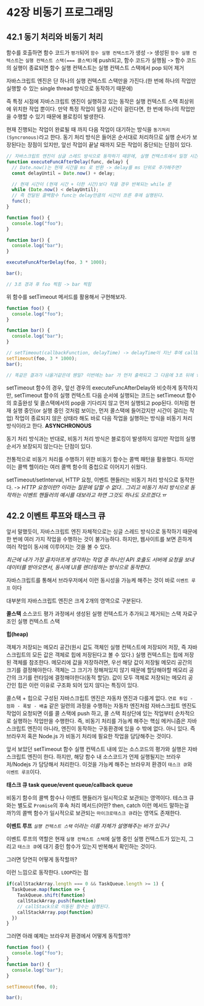 # 42장 비동기 프로그래밍

## 42.1 동기 처리와 비동기 처리

함수를 호출하면 함수 코드가 `평가`되어 `함수 실행 컨텍스트`가 생성 -> 생성된 `함수 실행 컨텍스트`는 `실행 컨텍스트 스택(=== 콜스택)`에 push되고, 함수 코드가 실행됨 -> 함수 코드의 실행이 종료되면 함수 실행 컨텍스트는 실행 컨텍스트 스택에서 pop 되어 제거

자바스크립트 엔진은 단 하나의 실행 컨텍스트 스택만을 가진다.(한 번에 하나의 작업만 실행할 수 있는 single thread 방식으로 동작하기 때문에)

즉 특정 시점에 자바스크립트 엔진이 실행하고 있는 동작은 실행 컨텍스트 스택 최상위에 위치한 작업 뿐이다. 만약 특정 작업이 일정 시간이 걸린다면, 한 번에 하나의 작업만을 수행할 수 있기 때문에 블로킹이 발생한다.

현재 진행되는 작업이 완료될 때 까지 다음 작업이 대기하는 방식을 `동기처리(Syncronous)`라고 한다. 동기 처리 방식은 들어온 순서대로 처리하므로 실행 순서가 보장된다는 장점이 있지만, 앞선 작업이 끝날 때까지 모든 작업이 중단되는 단점이 있다.

```javascript
// 자바스크립트 엔진이 싱글 스레드 방식으로 동작하기 때문에, 실행 컨텍스트에서 일정 시간이 걸리는 작업이 수행되고 있다면 다음 코드의 실행이 막히는 블로킹을 살펴보자
function executeFuncAfterDelay(func, delay) {
  // Date.now()는 현재 시간을 ms 로 반환 -> delay를 ms 단위로 추가해주면?
  const delayUntil = Date.now() + delay;

  // 현재 시간이 (현재 시간 + 더한 시간)보다 작을 경우 반복되는 while 문
  while (Date.now() < delayUntil);
  // 즉 전달된 콜백함수 func는 delay만큼의 시간이 흐른 후에 실행된다.
  func();
}

function foo() {
  console.log("foo");
}

function bar() {
  console.log("bar");
}

executeFuncAfterDelay(foo, 3 * 1000);

bar();

// 3초 경과 후 foo 찍힘 -> bar 찍힘
```

위 함수를 setTimeout 메서드를 활용해서 구현해보자.

```javascript
function foo() {
  console.log("foo");
}

function bar() {
  console.log("bar");
}

// setTimeout(callbackFunction, delayTime) -> delayTime이 지난 후에 callbackFunction을 실행
setTimeout(foo, 3 * 1000);
bar();

// 똑같은 결과가 나올거같은데 웬일? 이번에는 bar 가 먼저 출력되고 그 다음에 3초 뒤에 foo 가 출력됨
```

setTimeout 함수의 경우, 앞선 경우의 executeFuncAfterDelay와 비슷하게 동작하지만, setTimeout 함수의 실행 컨텍스트 다음 순서에 실행되는 코드는 setTimeout 함수의 호출완성 및 콜스택에서의 pop을 기다리지 않고 먼저 실행되고 pop된다. 이처럼 현재 실행 중인(or 실행 중인 것처럼 보이는, 먼저 콜스택에 들어갔지만 시간이 걸리는 작업) 작업이 종료되지 않은 상태라 해도 바로 다음 작업을 실행하는 방식을 비동기 처리 방식이라고 한다. **ASYNCHRONOUS**

동기 처리 방식과는 반대로, 비동기 처리 방식은 블로킹이 발생하지 않지만 작업의 실행 순서가 보장되지 않는다는 단점이 있다.

전통적으로 비동기 처리를 수행하기 위한 비동기 함수는 콜백 패턴을 활용했다. 하지만 이는 콜백 헬이라는 여러 콜백 함수의 중첩으로 이어지기 쉬웠다.

setTimeout/setInterval, HTTP 요청, 이벤트 핸들러는 비동기 처리 방식으로 동작한다.
-> _HTTP 요청이란? 이라는 질문에 답할 수 없다.. 그리고 비동기 처리 방식으로 동작하는 이벤트 핸들러의 예시를 대보라고 하면 그것도 하나도 모르겠다.ㅠ_

## 42.2 이벤트 루프와 태스크 큐

앞서 말했듯이, 자바스크립트 엔진 자체적으로는 싱글 스레드 방식으로 동작하기 때문에 한 번에 여러 가지 작업을 수행하는 것이 불가능하다. 하지만, 웹사이트를 보면 흔하게 여러 작업이 동시에 이루어지는 것을 볼 수 있다.

_최근에 내가 가장 골치아프게 생각하는 작업 중 하나인 API 호출도 서버에 요청을 보내 데이터를 받아오면서, 동시에 UI를 렌더링하는 방식으로 동작한다._

자바스크립트를 통해서 브라우저에서 이런 동시성을 가능케 해주는 것이 바로 `이벤트 루프` 이다

대부분의 자바스크립트 엔진은 크게 2개의 영역으로 구분된다.

**콜스택**
소스코드 평가 과정에서 생성된 실행 컨텍스트가 추가되고 제거되는 스택 자료구조인 실행 컨텍스트 스택

**힙(heap)**

객체가 저장되는 메모리 공간(원시 값도 객체인 실행 컨텍스트에 저장되어 저장, 즉 자바스크립트의 모든 값은 객체로 힙에 저장된다고 볼 수 있다.) 실행 컨텍스트는 힙에 저장된 객체를 참조한다. 메모리에 값을 저장하려면, 우선 해당 값이 저장될 메모리 공간의 크기를 결정해야한다. 객체는 그 크기가 정해져있지 않기 때문에 할당해야할 메모리 공간의 크기를 런타임에 결정해야한다(동적 할당). 값이 모두 객체로 저장되는 메모리 공간인 힙은 이런 이유로 구조화 되어 있지 않다는 특징이 있다.

콜스택 + 힙으로 구성된 자바스크립트 엔진은 자동차 엔진과 다를게 없다. `연료 투입 - 점화 - 폭발 - 배출` 같은 일련의 과정을 수행하는 자동차 엔진처럼 자바스크립트 엔진도 작업이 요청되면 이를 콜 스택에 push 하고, 콜 스택 최상단에 있는 작업부터 순차적으로 실행하는 작업만을 수행한다. 즉, 비동기 처리를 가능케 해주는 핵심 메커니즘은 자바스크립트 엔진이 아니라, 엔진이 동작하는 구동환경에 있을 수 밖에 없다. 아니 있다. 즉 브라우저 혹은 Node.js 가 비동기 처리에 필요한 작업을 담당해주는 것이다.

앞서 보았던 setTimeout 함수 실행 컨텍스트 내에 있는 소스코드의 평가와 실행은 자바스크립트 엔진이 한다. 하지만, 해당 함수 내 소스코드가 언제 실행될지는 브라우저/Nodejs 가 담당해서 처리한다. 이것을 가능케 해주는 브라우저 환경이 `태스크 큐`와 `이벤트 루프`이다.

**태스크 큐 task queue/event queue/callback queue**

비동기 함수의 콜백 함수나 이벤트 핸들러가 일시적으로 보관되는 영역이다. 테스크 큐와는 별도로 `Promise`의 후속 처리 메서드(어떤? then, catch 이런 메서드 말하는걸까?)의 콜백 함수가 일시적으로 보관되는 `마이크로태스크 큐`라는 영역도 존재한다.

**이벤트 루프**
_`실행 컨텍스트 스택` 이라는 이름 자체가 설명해주는 바가 있구나_

이벤트 루프의 역할은 현재 `실행 컨텍스트 스택`에 실행 중인 실행 컨텍스트가 있는지, 그리고 `태스크 큐`에 대기 중인 함수가 있는지 반복해서 확인하는 것이다.

그러면 당연히 어떻게 동작할까?

이런 느낌으로 동작한다. `LOOP`라는 점

```javascript
if(callStackArray.length === 0 && TaskQueue.length >= 1) {
  TaskQueue.map(function => {
    TaskQueue.shift(function)
    callStackArray.push(function)
    // callStack으로 이동된 함수는 실행된다.
    callStackArray.pop(function)
  })
}
```

그러면 아래 예제는 브라우저 환경에서 어떻게 동작할까?

```javascript
function foo() {
  console.log("foo");
}
function bar() {
  console.log("bar");
}

setTimeout(foo, 0);

bar();
```

```javascript

```
